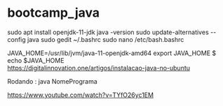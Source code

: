 # bootcamp_java


sudo apt install openjdk-11-jdk
java -version
sudo update-alternatives --config java
sudo gedit ~/.bashrc    sudo nano /etc/bash.bashrc

JAVA_HOME=/usr/lib/jvm/java-11-openjdk-amd64
export JAVA_HOME
$ echo $JAVA_HOME   
https://digitalinnovation.one/artigos/instalacao-java-no-ubuntu


Rodando : java NomePrograma

https://www.youtube.com/watch?v=TYfO26yc1EM

